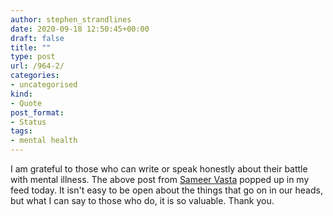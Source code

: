 ```yaml
---
author: stephen_strandlines
date: 2020-09-18 12:50:45+00:00
draft: false
title: ""
type: post
url: /964-2/
categories:
- uncategorised
kind:
- Quote
post_format:
- Status
tags:
- mental health
---
```


I am grateful to those who can write or speak honestly about their battle with mental illness. The above post from [Sameer Vasta](https://www.inthemargins.ca/about) popped up in my feed today. It isn't easy to be open about the things that go on in our heads, but what I can say to those who do, it is so valuable. Thank you.

